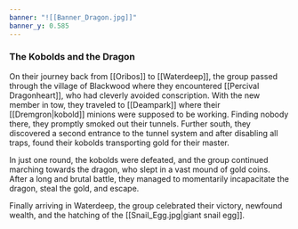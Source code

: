```yaml
---
banner: "![[Banner_Dragon.jpg]]"
banner_y: 0.585
---
```


### The Kobolds and the Dragon
On their journey back from [[Oribos]] to [[Waterdeep]], the group passed through the village of Blackwood where they encountered [[Percival Dragonheart]], who had cleverly avoided conscription. With the new member in tow, they traveled to [[Deampark]] where their [[Dremgron|kobold]] minions were supposed to be working. Finding nobody there, they promptly smoked out their tunnels. Further south, they discovered a second entrance to the tunnel system and after disabling all traps, found their kobolds transporting gold for their master.

In just one round, the kobolds were defeated, and the group continued marching towards the dragon, who slept in a vast mound of gold coins. After a long and brutal battle, they managed to momentarily incapacitate the dragon, steal the gold, and escape.

Finally arriving in Waterdeep, the group celebrated their victory, newfound wealth, and the hatching of the [[Snail_Egg.jpg|giant snail egg]].